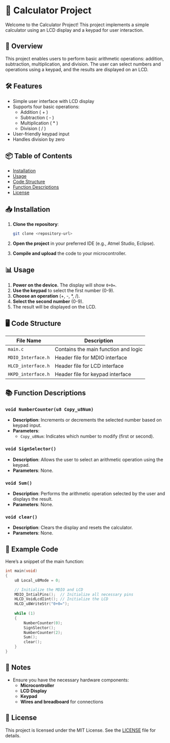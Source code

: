 # 🎉 Calculator Project

Welcome to the Calculator Project! This project implements a simple calculator using an LCD display and a keypad for user interaction.

## 📜 Overview

This project enables users to perform basic arithmetic operations: addition, subtraction, multiplication, and division. The user can select numbers and operations using a keypad, and the results are displayed on an LCD.

## 🛠️ Features

- Simple user interface with LCD display
- Supports four basic operations:
  - Addition ( + )
  - Subtraction ( - )
  - Multiplication ( * )
  - Division ( / )
- User-friendly keypad input
- Handles division by zero

## 📦 Table of Contents

- [Installation](#installation)
- [Usage](#usage)
- [Code Structure](#code-structure)
- [Function Descriptions](#function-descriptions)
- [License](#license)

## 📥 Installation

1. **Clone the repository**:

   ```bash
   git clone <repository-url>
   ```

2. **Open the project** in your preferred IDE (e.g., Atmel Studio, Eclipse).
3. **Compile and upload** the code to your microcontroller.

## 📊 Usage

1. **Power on the device.** The display will show `0+0=`.
2. **Use the keypad** to select the first number (0-9).
3. **Choose an operation** (+, -, *, /).
4. **Select the second number** (0-9).
5. The result will be displayed on the LCD. 

## 🖥️ Code Structure

| File Name                | Description                                   |
|--------------------------|-----------------------------------------------|
| `main.c`                 | Contains the main function and logic          |
| `MDIO_Interface.h`       | Header file for MDIO interface                |
| `HLCD_interface.h`       | Header file for LCD interface                 |
| `HKPD_interface.h`       | Header file for keypad interface              |

## 📚 Function Descriptions

### `void NumberCounter(u8 Copy_u8Num)`

- **Description**: Increments or decrements the selected number based on keypad input.
- **Parameters**: 
  - `Copy_u8Num`: Indicates which number to modify (first or second).

### `void SignSelector()`

- **Description**: Allows the user to select an arithmetic operation using the keypad.
- **Parameters**: None.

### `void Sum()`

- **Description**: Performs the arithmetic operation selected by the user and displays the result.
- **Parameters**: None.

### `void clear()`

- **Description**: Clears the display and resets the calculator.
- **Parameters**: None.

## 🚀 Example Code

Here’s a snippet of the main function:

```c
int main(void)
{
    u8 Local_u8Mode = 0;

    // Initialize the MDIO and LCD
    MDIO_IntialPins();  // Initialize all necessary pins
    HLCD_VoidLcdIint(); // Initialize the LCD
    HLCD_u8WriteStr("0+0=");
    
    while (1)
    {
        NumberCounter(0);
        SignSlector();
        NumberCounter(2);
        Sum();
        clear();
    }
}
```

## 📝 Notes

- Ensure you have the necessary hardware components:
  - **Microcontroller**
  - **LCD Display**
  - **Keypad**
  - **Wires and breadboard** for connections

## 📄 License

This project is licensed under the MIT License. See the [LICENSE](LICENSE) file for details.
